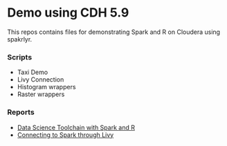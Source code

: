 # Demo using CDH 5.9

This repos contains files for demonstrating Spark and R on Cloudera using spakrlyr.

### Scripts

* Taxi Demo
* Livy Connection
* Histogram wrappers
* Raster wrappers

### Reports

* [Data Science Toolchain with Spark and R](http://colorado.rstudio.com:3939/content/262/taxiDemoCloudera3.nb.html)
* [Connecting to Spark through Livy](http://colorado.rstudio.com:3939/content/259/livy.nb.html)